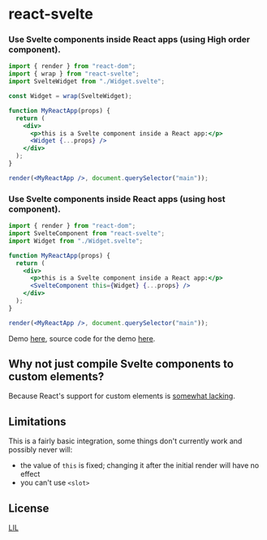 # react-svelte

### Use Svelte components inside React apps (using High order component).

```jsx
import { render } from "react-dom";
import { wrap } from "react-svelte";
import SvelteWidget from "./Widget.svelte";

const Widget = wrap(SvelteWidget);

function MyReactApp(props) {
  return (
    <div>
      <p>this is a Svelte component inside a React app:</p>
      <Widget {...props} />
    </div>
  );
}

render(<MyReactApp />, document.querySelector("main"));
```

### Use Svelte components inside React apps (using host component).

```jsx
import { render } from "react-dom";
import SvelteComponent from "react-svelte";
import Widget from "./Widget.svelte";

function MyReactApp(props) {
  return (
    <div>
      <p>this is a Svelte component inside a React app:</p>
      <SvelteComponent this={Widget} {...props} />
    </div>
  );
}

render(<MyReactApp />, document.querySelector("main"));
```

Demo [here](https://react-svelte.surge.sh), source code for the demo [here](demo).

## Why not just compile Svelte components to custom elements?

Because React's support for custom elements is [somewhat lacking](https://custom-elements-everywhere.com/).

## Limitations

This is a fairly basic integration, some things don't currently work and possibly never will:

- the value of `this` is fixed; changing it after the initial render will have no effect
- you can't use `<slot>`

## License

[LIL](LICENSE)
